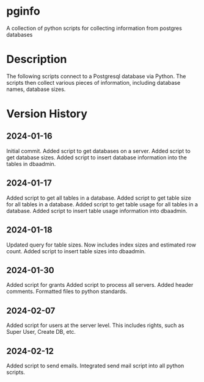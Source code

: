 # pginfo
A collection of python scripts for collecting information from postgres databases

# Description
The following scripts connect to a Postgresql database via Python. The scripts then collect various pieces of information, including database names, database sizes.

# Version History
## 2024-01-16
Initial commit.
Added script to get databases on a server.
Added script to get database sizes.
Added script to insert database information into the tables in dbaadmin.

## 2024-01-17
Added script to get all tables in a database.
Added script to get table size for all tables in a database.
Added script to get table usage for all tables in a database.
Added script to insert table usage information into dbaadmin.

## 2024-01-18 
Updated query for table sizes. Now includes index sizes and estimated row count.
Added script to insert table sizes into dbaadmin.

## 2024-01-30
Added script for grants
Added script to process all servers.
Added header comments.
Formatted files to python standards.

## 2024-02-07
Added script for users at the server level.
This includes rights, such as Super User, Create DB, etc.

## 2024-02-12
Added script to send emails.
Integrated send mail script into all python scripts. 